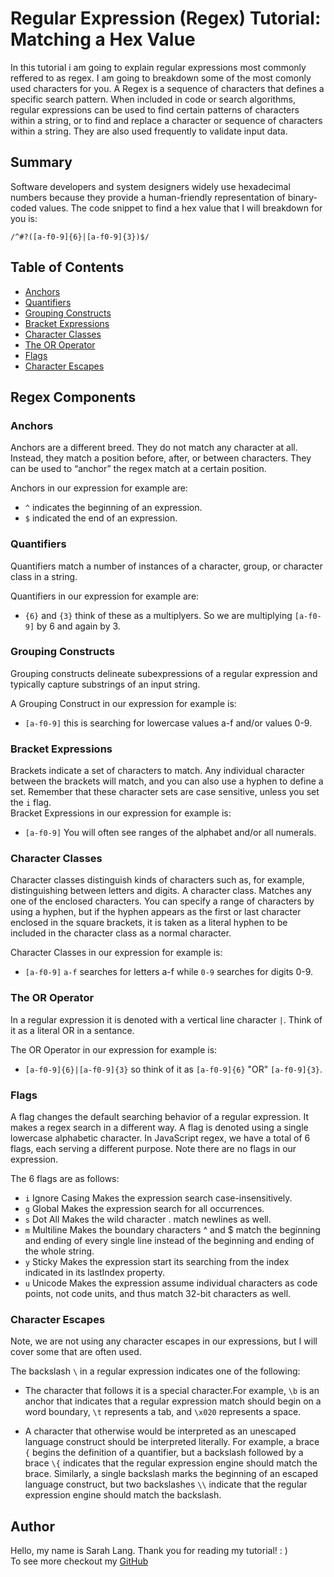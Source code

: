 # Regular Expression (Regex) Tutorial: Matching a Hex Value

In this tutorial i am going to explain regular expressions most commonly reffered to as regex. I am going to breakdown some of the most comonly used characters for you. A Regex is a sequence of characters that defines a specific search pattern. When included in code or search algorithms, regular expressions can be used to find certain patterns of characters within a string, or to find and replace a character or sequence of characters within a string. They are also used frequently to validate input data.

## Summary

Software developers and system designers widely use hexadecimal numbers because they provide a human-friendly representation of binary-coded values. The code snippet to find a hex value that I will breakdown for you is:
```
/^#?([a-f0-9]{6}|[a-f0-9]{3})$/
```

## Table of Contents

- [Anchors](#anchors)
- [Quantifiers](#quantifiers)
- [Grouping Constructs](#grouping-constructs)
- [Bracket Expressions](#bracket-expressions)
- [Character Classes](#character-classes)
- [The OR Operator](#the-or-operator)
- [Flags](#flags)
- [Character Escapes](#character-escapes)

## Regex Components

### Anchors
Anchors are a different breed. They do not match any character at all. Instead, they match a position before, after, or between characters. They can be used to “anchor” the regex match at a certain position.

Anchors in our expression for example are:
<br>

- `^` indicates the beginning of an expression.
- `$` indicated the end of an expression.

### Quantifiers
Quantifiers match a number of instances of a character, group, or character class in a string.

Quantifiers in our expression for example are:
<br>

- `{6}` and `{3}` think of these as a multiplyers. So we are multiplying `[a-f0-9]` by 6 and again by 3.

### Grouping Constructs
Grouping constructs delineate subexpressions of a regular expression and typically capture substrings of an input string.

A Grouping Construct in our expression for example is:
<br>

- `[a-f0-9]` this is searching for lowercase values a-f and/or values 0-9. 

### Bracket Expressions
Brackets indicate a set of characters to match. Any individual character between the brackets will match, and you can also use a hyphen to define a set. Remember that these character sets are case sensitive, unless you set the `i` flag.
<br>
Bracket Expressions in our expression for example is:
<br>

- `[a-f0-9]` You will often see ranges of the alphabet and/or all numerals.

### Character Classes
Character classes distinguish kinds of characters such as, for example, distinguishing between letters and digits. A character class. Matches any one of the enclosed characters. You can specify a range of characters by using a hyphen, but if the hyphen appears as the first or last character enclosed in the square brackets, it is taken as a literal hyphen to be included in the character class as a normal character.
<br>

Character Classes in our expression for example is:
<br>

- `[a-f0-9]` `a-f` searches for letters a-f while `0-9` searches for digits 0-9.

### The OR Operator
In a regular expression it is denoted with a vertical line character `|`. Think of it as a literal OR in a sentance. 

The OR Operator in our expression for example is:
<br>

- `[a-f0-9]{6}|[a-f0-9]{3}` so think of it as `[a-f0-9]{6}` "OR" `[a-f0-9]{3}`.

### Flags
A flag changes the default searching behavior of a regular expression. It makes a regex search in a different way. A flag is denoted using a single lowercase alphabetic character. In JavaScript regex, we have a total of 6 flags, each serving a different purpose. Note there are no flags in our expression.
<br>

The 6 flags are as follows:
- `i`	Ignore Casing	Makes the expression search case-insensitively.
- `g`	Global	Makes the expression search for all occurrences.
- `s`	Dot All	Makes the wild character . match newlines as well.
- `m`	Multiline	Makes the boundary characters ^ and $ match the beginning and ending of every single line instead of the beginning and ending of the whole string.
- `y`	Sticky	Makes the expression start its searching from the index indicated in its lastIndex property.
- `u`	Unicode	Makes the expression assume individual characters as code points, not code units, and thus match 32-bit characters as well.

### Character Escapes
Note, we are not using any character escapes in our expressions, but I will cover some that are often used.
<br>  

The backslash `\` in a regular expression indicates one of the following:

- The character that follows it is a special character.For example, `\b` is an anchor that indicates that a regular expression match should begin on a word boundary, `\t` represents a tab, and `\x020` represents a space.

- A character that otherwise would be interpreted as an unescaped language construct should be interpreted literally. For example, a brace `{` begins the definition of a quantifier, but a backslash followed by a brace `\{` indicates that the regular expression engine should match the brace. Similarly, a single backslash marks the beginning of an escaped language construct, but two backslashes `\\` indicate that the regular expression engine should match the backslash.

## Author

Hello, my name is Sarah Lang. Thank you for reading my tutorial! : )<br>
To see more checkout my [GitHub](https://github.com/sarahlang9800) 